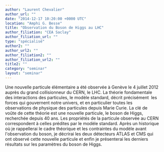 ```yaml
---
author: "Laurent Chevalier"
author_url: ""
date: "2014-12-17 10:20:00 +0000 UTC"
location: "Amphi G. Besse"
title: "Observation du Boson de Higgs au LHC"
author_filiation: "CEA Saclay"
author_filiation_url: ""
type: "spécialisé"
author2: ""
author_url2: ""
author_filiation2: ""
author_filiation_url2: ""
title2: ""
category: "seminar" 
layout: "seminar"
---
```

Une nouvelle particule élémentaire a été observée à Genève le 4 juillet 2012 auprès du grand collisionneur du CERN, le LHC. La théorie fondamentale des interactions des particules, le modèle standard, décrit précisément  les forces qui gouvernent notre univers, et en particulier toutes les observations de physique des particules depuis Marie Curie. La clé de voûte de cette théorie est une nouvelle particule, le boson de Higgs, recherchée depuis 40 ans. Les propriétés de la particule observée au CERN correspondent à celles prédites par le modèle standard. Après un historique où je rappellerai le cadre théorique et les contraintes du modèle avant l'observation du boson, je décrirai les deux détecteurs ATLAS et CMS qui ont observé cette nouvelle particule et enfin je présenterai les derniers résultats sur les paramètres du boson de Higgs.
